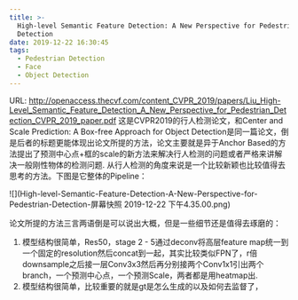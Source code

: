 ```yaml
---
title: >-
  High-level Semantic Feature Detection: A New Perspective for Pedestrian
  Detection
date: 2019-12-22 16:30:45
tags:
  - Pedestrian Detection
  - Face
  - Object Detection
---
```

URL: http://openaccess.thecvf.com/content_CVPR_2019/papers/Liu_High-Level_Semantic_Feature_Detection_A_New_Perspective_for_Pedestrian_Detection_CVPR_2019_paper.pdf
这是CVPR2019的行人检测论文，和Center and Scale Prediction: A Box-free Approach for Object Detection是同一篇论文，倒是后者的标题更能体现出论文所提的方法，论文主要就是异于Anchor Based的方法提出了预测中心点+框的scale的新方法来解决行人检测的问题或者严格来讲解决一般刚性物体的检测问题. 从行人检测的角度来说是一个比较新颖也比较值得去思考的方法。下图是它整体的Pipeline：

![](High-level-Semantic-Feature-Detection-A-New-Perspective-for-Pedestrian-Detection-屏幕快照 2019-12-22 下午4.35.00.png)

论文所提的方法三言两语倒是可以说出大概，但是一些细节还是值得去琢磨的：
1. 模型结构很简单，Res50，stage 2 - 5通过deconv将高层feature map统一到一个固定的resolution然后concat到一起，其实比较类似FPN了，r倍downsample之后接一层Conv3x3然后再分别接两个Conv1x1引出两个branch，一个预测中心点，一个预测Scale，两者都是用heatmap出.
2. 模型结构很简单，比较重要的就是gt是怎么生成的以及如何去监督了，
